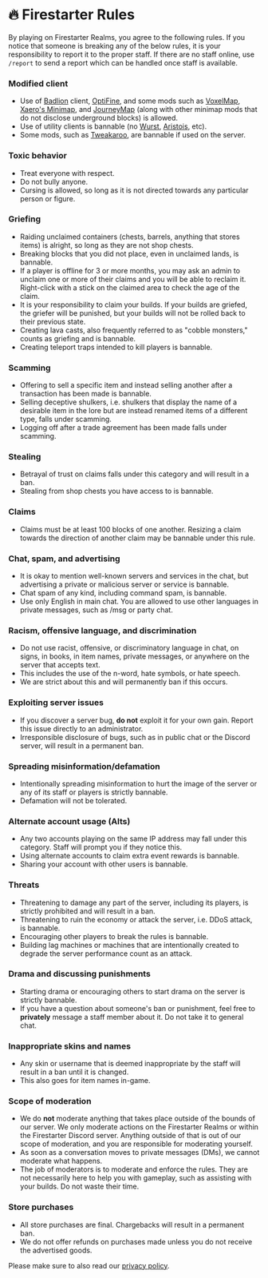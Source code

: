 # 🔥 Firestarter Rules
By playing on Firestarter Realms, you agree to the following rules. If you notice that someone is breaking any of the below rules, it is your responsibility to report it to the proper staff. If there are no staff online, use `/report` to send a report which can be handled once staff is available.

### Modified client
* Use of [Badlion](https://client.badlion.net/) client, [OptiFine](https://www.optifine.net/home), and some mods such as [VoxelMap](https://www.curseforge.com/minecraft/mc-mods/voxelmap), [Xaero's Minimap](https://www.curseforge.com/minecraft/mc-mods/xaeros-minimap), and [JourneyMap](https://www.curseforge.com/minecraft/mc-mods/journeymap) (along with other minimap mods that do not disclose underground blocks) is allowed.
* Use of utility clients is bannable (no [Wurst](https://www.wurstclient.net/), [Aristois](https://aristois.net/), etc).
* Some mods, such as [Tweakaroo](https://www.curseforge.com/minecraft/mc-mods/tweakeroo), are bannable if used on the server.

### Toxic behavior
* Treat everyone with respect.
* Do not bully anyone.
* Cursing is allowed, so long as it is not directed towards any particular person or figure.

### Griefing
* Raiding unclaimed containers (chests, barrels, anything that stores items) is alright, so long as they are not shop chests.
* Breaking blocks that you did not place, even in unclaimed lands, is bannable.
* If a player is offline for 3 or more months, you may ask an admin to unclaim one or more of their claims and you will be able to reclaim it. Right-click with a stick on the claimed area to check the age of the claim.
* It is your responsibility to claim your builds. If your builds are griefed, the griefer will be punished, but your builds will not be rolled back to their previous state.
* Creating lava casts, also frequently referred to as "cobble monsters," counts as griefing and is bannable.
* Creating teleport traps intended to kill players is bannable.
  
### Scamming
* Offering to sell a specific item and instead selling another after a transaction has been made is bannable.
* Selling deceptive shulkers, i.e. shulkers that display the name of a desirable item in the lore but are instead renamed items of a different type, falls under scamming.
* Logging off after a trade agreement has been made falls under scamming.

### Stealing
* Betrayal of trust on claims falls under this category and will result in a ban.
* Stealing from shop chests you have access to is bannable.

### Claims
* Claims must be at least 100 blocks of one another. Resizing a claim towards the direction of another claim may be bannable under this rule.

### Chat, spam, and advertising
* It is okay to mention well-known servers and services in the chat, but advertising a private or malicious server or service is bannable.
* Chat spam of any kind, including command spam, is bannable.
* Use only English in main chat. You are allowed to use other languages in private messages, such as /msg or party chat.

### Racism, offensive language, and discrimination
* Do not use racist, offensive, or discriminatory language in chat, on signs, in books, in item names, private messages, or anywhere on the server that accepts text.
* This includes the use of the n-word, hate symbols, or hate speech.
* We are strict about this and will permanently ban if this occurs.

### Exploiting server issues
* If you discover a server bug, **do not** exploit it for your own gain. Report this issue directly to an administrator.
* Irresponsible disclosure of bugs, such as in public chat or the Discord server, will result in a permanent ban.

### Spreading misinformation/defamation
* Intentionally spreading misinformation to hurt the image of the server or any of its staff or players is strictly bannable.
* Defamation will not be tolerated.

### Alternate account usage (Alts)
* Any two accounts playing on the same IP address may fall under this category. Staff will prompt you if they notice this.
* Using alternate accounts to claim extra event rewards is bannable.
* Sharing your account with other users is bannable.

### Threats
* Threatening to damage any part of the server, including its players, is strictly prohibited and will result in a ban.
* Threatening to ruin the economy or attack the server, i.e. DDoS attack, is bannable.
* Encouraging other players to break the rules is bannable.
* Building lag machines or machines that are intentionally created to degrade the server performance count as an attack.
  
### Drama and discussing punishments 
* Starting drama or encouraging others to start drama on the server is strictly bannable.
* If you have a question about someone's ban or punishment, feel free to **privately** message a staff member about it. Do not take it to general chat.

### Inappropriate skins and names
* Any skin or username that is deemed inappropriate by the staff will result in a ban until it is changed. 
* This also goes for item names in-game.

### Scope of moderation
* We do **not** moderate anything that takes place outside of the bounds of our server. We only moderate actions on the Firestarter Realms or within the Firestarter Discord server. Anything outside of that is out of our scope of moderation, and you are responsible for moderating yourself.
* As soon as a conversation moves to private messages (DMs), we cannot moderate what happens.
* The job of moderators is to moderate and enforce the rules. They are not necessarily here to help you with gameplay, such as assisting with your builds. Do not waste their time.

### Store purchases
* All store purchases are final. Chargebacks will result in a permanent ban.
* We do not offer refunds on purchases made unless you do not receive the advertised goods.

Please make sure to also read our [privacy policy](https://firestartermc.com/privacy).